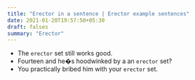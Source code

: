 ```yaml
---
title: "Erector in a sentence | Erector example sentences"
date: 2021-01-20T19:57:50+05:30
draft: falses
summary: "Erector"
---
```

- The `erector` set still works good.
- Fourteen and he�s hoodwinked by a an `erector` set?
- You practically bribed him with your `erector` set.
                 

